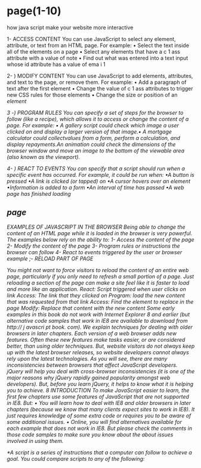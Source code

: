 #  page(1-10)
how java script make your website more interactive 

1- ACCESS CONTENT
You can use JavaScript to select any
element, attribute, or text from an
HTML page. For example:
• Select the text inside all of the <hl> 
 elements on a page
• Select any elements that have a c 1 ass attribute with a value of note
• Find out what was entered into a text input whose id attribute has a value of ema i 1
  
  2- ) MODIFY CONTENT You can use JavaScript to add
elements, attributes, and text to the
page, or remove them. For example:
• Add a paragraph of text after the
first <hl> element
• Change the value of c 1 ass
attributes to trigger new CSS rules
for those elements
• Change the size or position of an
<i mg> element 
  
  3 -) PROGRAM RULES You can specify a set of steps for the browser to follow (like a recipe), which allows it to access or change the content of a page. For example:
• A gallery script could check which image a user clicked on and display a larger version of that image.• A mortgage calculator could collectvalues from a form, perform a calculation, and display repayments.An animation could check the dimensions of the browser window and move an image to the bottom of the viewable area (also known as the viewport).

4- ) REACT TO EVENTS You can specify that a script should run when a specific event has occurred. For example, it could be run when:
•A button is pressed
•A link is clicked (or tapped) on
•A cursor hovers over an element
•Information is added to a form
•An interval of time has passed
•A web page has finished loading

## page 

EXAMPLES OF JAVASCRIPT
IN THE BROWSER
Being able to change the content of an HTML page while it is loaded in
the browser is very powerful. The examples below rely on the ability to:
1- Access the content of the page
2- Modify the content of the page
3- Program rules or instructions the browser can follow
4- React to events triggered by the user or browser
example ;- 
RELOAD PART OF PAGE
 
You might not want to force visitors to reload the
content of an entire web page, particularly if you
only need to refresh a small portion of a page.
Just reloading a section of the page can make a
site feel like it is faster to load and more like an
application.
React: Script triggered when user clicks on link
Access: The link that they clicked on
Program: load the new content that was requested
from that link
Access: Find the element to replace in the page
Modify: Replace that content with the new content
Some early examples in this book do not work with Internet Explorer 8
and earlier (but alternative code samples that work in IE8 are available to
download from http:// j avascri pt book. com). We explain techniques
for dealing with older browsers in later chapters.
Each version of a web browser adds new features.
Often these new features make tasks easier, or are
considered better, than using older techniques.
But, website visitors do not always keep up with
the latest browser releases, so website developers
cannot always rely upon the latest technologies.
As you will see, there are many inconsistencies
between browsers that affect JavaScript developers.
jQuery will help you deal with cross-browser
inconsistencies (it is one of the major reasons why
jQuery rapidly gained popularity amongst web
developers). But, before you learn jQuery, it helps to
know what it is helping you to achieve.
8 INTRODUCTION
To make JavaScript easier to learn, the first few
chapters use some features of JavaScript that are
not supported in IE8. But:
• You will learn how to deal with IE8 and older
browsers in later chapters (because we know that
many clients expect sites to work in IE8).
It just requires knowledge of some extra code
or requires you to be aware of some additional
issues.
• Online, you will find alternatives available for
each example that does not work in IE8.
But please check the comments in those code
samples to make sure you know about the about
issues involved in using them.

*A script is a series of instructions that a
computer can follow to achieve a goal.
You could compare scripts to any of the following: 




